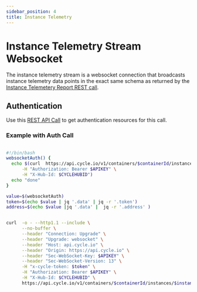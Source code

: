 ```yaml
---
sidebar_position: 4
title: Instance Telemetry
---
```


# Instance Telemetry Stream Websocket

The instance telemetry stream is a websocket connection that broadcasts instance telemetry data points in the exact same schema as returned by the [Instance Telemetery Report REST call](/api#tag/Containers/operation/getInstanceResourcesTelemetryReport).

## Authentication

Use this [REST API Call](/api#tag/Containers/operation/getInstanceResourcesTelemetryReport) to get authentication resources for this call.

### Example with Auth Call

```bash

#!/bin/bash
websocketAuth() {
  echo $(curl  https://api.cycle.io/v1/containers/$containerId/instances/$instanceId/telemetry/resources/stream \
      -H "Authorization: Bearer $APIKEY" \
      -H "X-Hub-Id: $CYCLEHUBID")
  echo "done"
}

value=$(websocketAuth)
token=$(echo $value | jq '.data' | jq -r '.token')
address=$(echo $value |jq '.data' |  jq -r '.address' )


curl  -o - --http1.1 --include \
      --no-buffer \
      --header "Connection: Upgrade" \
      --header "Upgrade: websocket" \
      --header "Host: api.cycle.io" \
      --header "Origin: https://api.cycle.io" \
      --header "Sec-WebSocket-Key: $APIKEY" \
      --header "Sec-WebSocket-Version: 13" \
      -H "x-cycle-token: $token" \
      -H "Authorization: Bearer $APIKEY" \
      -H "X-Hub-Id: $CYCLEHUBID" \
      https://api.cycle.io/v1/containers/$containerId/instances/$instanceId/telemetry/resources/stream?token=$token

```
